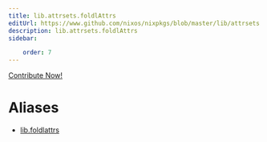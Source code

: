 ```yaml
---
title: lib.attrsets.foldlAttrs
editUrl: https://www.github.com/nixos/nixpkgs/blob/master/lib/attrsets.nix#L484C16
description: lib.attrsets.foldlAttrs
sidebar:

    order: 7
---
```


<a href="https://www.github.com/nixos/nixpkgs/blob/master/lib/attrsets.nix#L484C16">Contribute Now!</a>


# Aliases

- [lib.foldlattrs](/nix-doc-comments/reference/lib/lib-foldlattrs)


